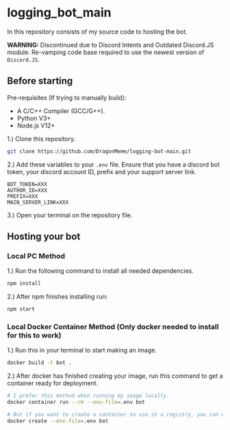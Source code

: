 # logging_bot_main
In this repository consists of my source code to hosting the bot. 

**WARNING:** Discontinued due to Discord Intents and Outdated Discord.JS module. Re-vamping code base required to use the newest version of `Discord.JS`.

## Before starting
Pre-requisites (If trying to manually build):
* A C/C++ Compiler (GCC/G++).
* Python V3+
* Node.js V12+

1.) Clone this repository.
```bash
git clone https://github.com/DragonMeme/logging-bot-main.git
```

2.) Add these variables to your `.env` file.
Ensure that you have a discord bot token, your discord account ID, prefix and your support server link.
```env
BOT_TOKEN=XXX
AUTHOR_ID=XXX
PREFIX=XXX
MAIN_SERVER_LINK=XXX
```

3.) Open your terminal on the repository file.

## Hosting your bot
### Local PC Method
1.) Run the following command to install all needed dependencies.
```bash
npm install
```
2.) After npm finishes installing run:
```bash
npm start
```

### Local Docker Container Method (Only docker needed to install for this to work)
1.) Run this in your terminal to start making an image.
```bash
docker build -t bot .
```

2.) After docker has finished creating your image, run this command to get a container ready for deployment.
```bash
# I prefer this method when running my image locally.
docker container run --rm --env-file=.env bot

# But if you want to create a container to use in a registry, you can use this command.
docker create --env-file=.env bot
```
